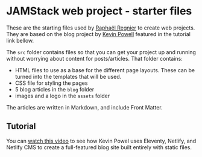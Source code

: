 # JAMStack web project - starter files

These are the starting files used by [Raphaël Regnier](https://raphaelregnier.design) to create web projects. They are based on the blog project by [Kevin Powell](https://kevinpowell.co) featured in the tutorial link bellow.

The `src` folder contains files so that you can get your project up and running without worrying about content for posts/articles. That folder contains:

- HTML files to use as a base for the different page layouts. These can be turned into the templates that will be used.
- CSS file for styling the pages
- 5 blog articles in the `blog` folder
- images and a logo in the `assets` folder

The articles are written in Markdown, and include Front Matter.


## Tutorial

You can [watch this video](https://youtu.be/4wD00RT6d-g) to see how Kevin Powel uses Eleventy, Netlify, and Netlify CMS to create a full-featured blog site built entirely with static files.
